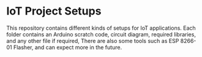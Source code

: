 # IoT Project Setups
This repository contains different kinds of setups for IoT applications. Each folder contains an Arduino scratch code, circuit diagram, required libraries, and any other file if required, There are also some tools such as ESP 8266-01 Flasher, and can expect more in the future.
